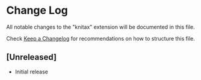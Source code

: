 # Change Log

All notable changes to the "knitax" extension will be documented in this file.

Check [Keep a Changelog](http://keepachangelog.com/) for recommendations on how to structure this file.

## [Unreleased]

- Initial release